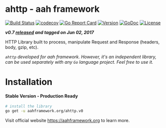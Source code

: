 # ahttp - aah framework
[![Build Status](https://travis-ci.org/go-aah/ahttp.svg?branch=master)](https://travis-ci.org/go-aah/ahttp) [![codecov](https://codecov.io/gh/go-aah/ahttp/branch/master/graph/badge.svg)](https://codecov.io/gh/go-aah/ahttp/branch/master) [![Go Report Card](https://goreportcard.com/badge/aahframework.org/ahttp.v0)](https://goreportcard.com/report/aahframework.org/ahttp.v0) [![Version](https://img.shields.io/badge/version-0.7-blue.svg)](https://github.com/go-aah/ahttp/releases/latest) [![GoDoc](https://godoc.org/aahframework.org/ahttp.v0?status.svg)](https://godoc.org/aahframework.org/ahttp.v0)  [![License](https://img.shields.io/github/license/go-aah/ahttp.svg)](LICENSE)

***v0.7 [released](https://github.com/go-aah/ahttp/releases/latest) and tagged on Jun 02, 2017***

HTTP Library built to process, manipulate Request and Response (headers, body, gzip, etc).

*`ahttp` developed for aah framework. However, it's an independent library, can be used separately with any `Go` language project. Feel free to use it.*

# Installation
#### Stable Version - Production Ready
```bash
# install the library
go get -u aahframework.org/ahttp.v0
```

Visit official website https://aahframework.org to learn more.
